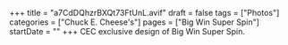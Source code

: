 +++
title = "a7CdDQhzrBXQt73FtUnL.avif"
draft = false
tags = ["Photos"]
categories = ["Chuck E. Cheese's"]
pages = ["Big Win Super Spin"]
startDate = ""
+++
CEC exclusive design of Big Win Super Spin.
